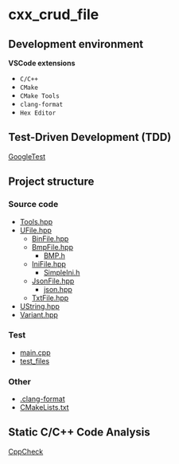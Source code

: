 # cxx_crud_file

## Development environment

**VSCode extensions**

- `C/C++`
- `CMake`
- `CMake Tools`
- `clang-format`
- `Hex Editor`

## Test-Driven Development (TDD)

[GoogleTest](http://google.github.io/googletest/quickstart-cmake.html)

## Project structure

### Source code

- [Tools.hpp](./Tools.hpp)
- [UFile.hpp](./UFile.hpp)
  - [BinFile.hpp](./BinFile.hpp)
  - [BmpFile.hpp](./BmpFile.hpp)
    - [BMP.h](./bmp/BMP.h)
  - [IniFile.hpp](./IniFile.hpp)
    - [SimpleIni.h](./ini/SimpleIni.h)
  - [JsonFile.hpp](./JsonFile.hpp)
    - [json.hpp](./json/json.hpp)
  - [TxtFile.hpp](./TxtFile.hpp)
- [UString.hpp](./UString.hpp)
- [Variant.hpp](./Variant.hpp)

### Test

- [main.cpp](./main.cpp)
- [test_files](./test_files)

### Other

- [.clang-format](./.clang-format)
- [CMakeLists.txt](./CMakeLists.txt)

## Static C/C++ Code Analysis

[CppCheck](http://cppcheck.sourceforge.net/)
